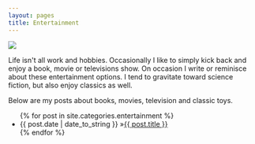 ```yaml
---
layout: pages
title: Entertainment
---
```


<img class="category" src="http://www.stevencombs.com/images/design/entertainment.svg" />

Life isn't all work and hobbies. Occasionally I like to simply kick back and enjoy a book, movie or televisions show. On occasion I write or reminisce about these entertainment options. I tend to gravitate toward science fiction, but also enjoy classics as well.

Below are my posts about books, movies, television and classic toys.
<ul id="blog-posts" class="posts">
{% for post in site.categories.entertainment %}
    <li><span>{{ post.date | date_to_string }} &raquo;</span><a href="{{ post.url }}">{{ post.title }}</a></li>
{% endfor %}
</ul>
